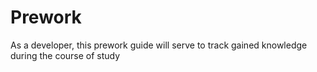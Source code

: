 # Prework
As a developer, this prework guide will serve to track gained knowledge during the course of study
